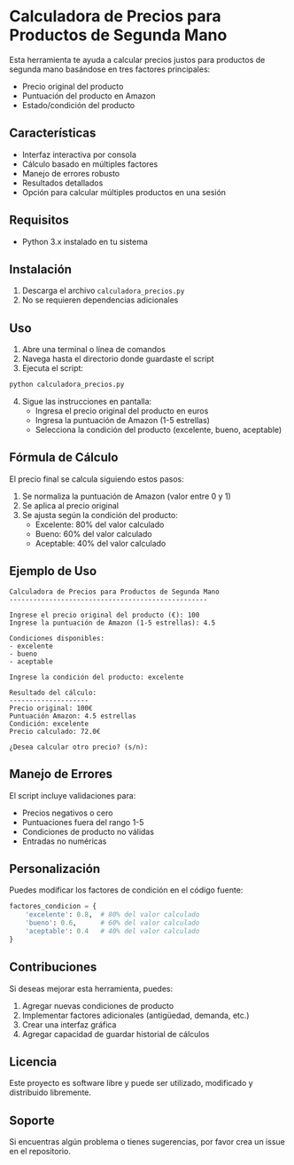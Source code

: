 # Calculadora de Precios para Productos de Segunda Mano

Esta herramienta te ayuda a calcular precios justos para productos de segunda mano basándose en tres factores principales:
- Precio original del producto
- Puntuación del producto en Amazon
- Estado/condición del producto

## Características

- Interfaz interactiva por consola
- Cálculo basado en múltiples factores
- Manejo de errores robusto
- Resultados detallados
- Opción para calcular múltiples productos en una sesión

## Requisitos

- Python 3.x instalado en tu sistema

## Instalación

1. Descarga el archivo `calculadora_precios.py`
2. No se requieren dependencias adicionales

## Uso

1. Abre una terminal o línea de comandos
2. Navega hasta el directorio donde guardaste el script
3. Ejecuta el script:
```bash
python calculadora_precios.py
```

4. Sigue las instrucciones en pantalla:
   - Ingresa el precio original del producto en euros
   - Ingresa la puntuación de Amazon (1-5 estrellas)
   - Selecciona la condición del producto (excelente, bueno, aceptable)

## Fórmula de Cálculo

El precio final se calcula siguiendo estos pasos:
1. Se normaliza la puntuación de Amazon (valor entre 0 y 1)
2. Se aplica al precio original
3. Se ajusta según la condición del producto:
   - Excelente: 80% del valor calculado
   - Bueno: 60% del valor calculado
   - Aceptable: 40% del valor calculado

## Ejemplo de Uso

```
Calculadora de Precios para Productos de Segunda Mano
--------------------------------------------------

Ingrese el precio original del producto (€): 100
Ingrese la puntuación de Amazon (1-5 estrellas): 4.5

Condiciones disponibles:
- excelente
- bueno
- aceptable

Ingrese la condición del producto: excelente

Resultado del cálculo:
--------------------
Precio original: 100€
Puntuación Amazon: 4.5 estrellas
Condición: excelente
Precio calculado: 72.0€

¿Desea calcular otro precio? (s/n): 
```

## Manejo de Errores

El script incluye validaciones para:
- Precios negativos o cero
- Puntuaciones fuera del rango 1-5
- Condiciones de producto no válidas
- Entradas no numéricas

## Personalización

Puedes modificar los factores de condición en el código fuente:
```python
factores_condicion = {
    'excelente': 0.8,  # 80% del valor calculado
    'bueno': 0.6,      # 60% del valor calculado
    'aceptable': 0.4   # 40% del valor calculado
}
```

## Contribuciones

Si deseas mejorar esta herramienta, puedes:
1. Agregar nuevas condiciones de producto
2. Implementar factores adicionales (antigüedad, demanda, etc.)
3. Crear una interfaz gráfica
4. Agregar capacidad de guardar historial de cálculos

## Licencia

Este proyecto es software libre y puede ser utilizado, modificado y distribuido libremente.

## Soporte

Si encuentras algún problema o tienes sugerencias, por favor crea un issue en el repositorio.
